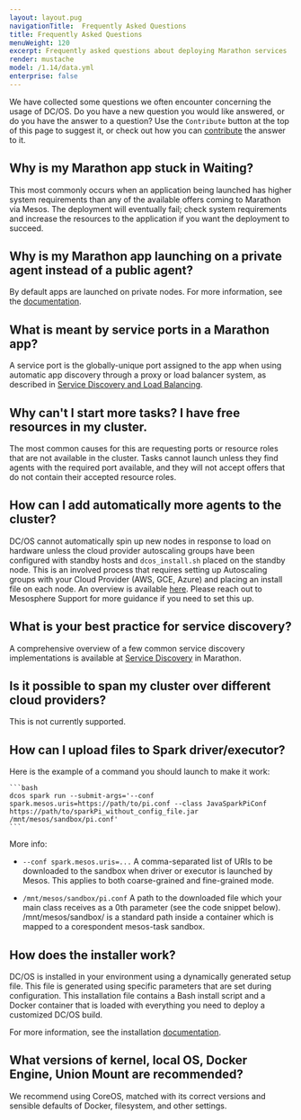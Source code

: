 ```yaml
---
layout: layout.pug
navigationTitle:  Frequently Asked Questions
title: Frequently Asked Questions
menuWeight: 120
excerpt: Frequently asked questions about deploying Marathon services
render: mustache
model: /1.14/data.yml
enterprise: false
---
```



We have collected some questions we often encounter concerning the usage of DC/OS. Do you have a new question you would like answered, or do you have the answer to a question? Use the `Contribute` button at the top of this page to suggest it, or check out how you can [contribute](https://dcos.io/contribute/) the answer to it.

## Why is my Marathon app stuck in Waiting?

This most commonly occurs when an application being launched has higher system requirements than any of the available offers coming to Marathon via Mesos. The deployment will eventually fail; check system requirements and increase the resources to the application if you want the deployment to succeed.

## Why is my Marathon app launching on a private agent instead of a public agent?

By default apps are launched on private nodes. For more information, see the [documentation][5].

## What is meant by service ports in a Marathon app?

A service port is the globally-unique port assigned to the app when using automatic app discovery through a proxy or load balancer system, as described in [Service Discovery and Load Balancing][1].

## Why can't I start more tasks? I have free resources in my cluster.

The most common causes for this are requesting ports or resource roles that are not available in the cluster. Tasks cannot launch unless they find agents with the required port available, and they will not accept offers that do not contain their accepted resource roles.

## How can I add automatically more agents to the cluster?

DC/OS cannot automatically spin up new nodes in response to load on hardware unless the cloud provider autoscaling groups have been configured with standby hosts and `dcos_install.sh` placed on the standby node. This is an involved process that requires setting up Autoscaling groups with your Cloud Provider (AWS, GCE, Azure) and placing an install file on each node. An overview is available [here](/mesosphere/dcos/1.14/deploying-services/scale-service/). Please reach out to Mesosphere Support for more guidance if you need to set this up.

## What is your best practice for service discovery?

A comprehensive overview of a few common service discovery implementations is available at [Service Discovery][2] in Marathon.

## Is it possible to span my cluster over different cloud providers?

This is not currently supported. 

## How can I upload files to Spark driver/executor?

Here is the example of a command you should launch to make it work:

    ```bash
    dcos spark run --submit-args='--conf spark.mesos.uris=https://path/to/pi.conf --class JavaSparkPiConf https://path/to/sparkPi_without_config_file.jar /mnt/mesos/sandbox/pi.conf'
    ```

More info:

- `--conf spark.mesos.uris=...` A comma-separated list of URIs to be downloaded to the sandbox when driver or executor is launched by Mesos. This applies to both coarse-grained and fine-grained mode.

- `/mnt/mesos/sandbox/pi.conf` A path to the downloaded file which your main class receives as a 0th parameter (see the code snippet below). /mnt/mesos/sandbox/ is a standard path inside a container which is mapped to a corespondent mesos-task sandbox.

## How does the installer work?

DC/OS is installed in your environment using a dynamically generated setup file. This file is generated using specific parameters that are set during configuration. This installation file contains a Bash install script and a Docker container that is loaded with everything you need to deploy a customized DC/OS build.

For more information, see the installation [documentation](/mesosphere/dcos/1.14/installing/).

## What versions of kernel, local OS, Docker Engine, Union Mount are recommended?

We recommend using CoreOS, matched with its correct versions and sensible defaults of Docker, filesystem, and other settings.

[1]: /1.14/networking/load-balancing-vips/
[2]: /1.14/networking/
[4]: https://support.mesosphere.com/hc/en-us/articles/206474745-How-to-reserve-resources-for-certain-frameworks-in-Mesos-cluster-
[5]: /1.14/administering-clusters/convert-agent-type/
